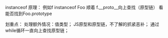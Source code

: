 instanceof 原理：
    例如f instanceof Foo
    顺着 f.__proto__向上查找（原型链）
    看能否找到Foo.prototype

划重点：
    处理额外情况：值类型；
    JS原型和原型链，不了解的抓紧恶补；
    通过while循环一直向上查找原型链；